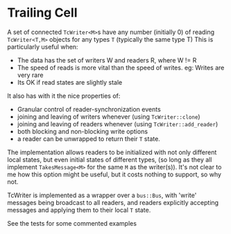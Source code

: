 # Trailing Cell

A set of connected `TcWriter<M>`s have any number (initially 0) of reading
`TcWriter<T,M>` objects for any types `T` (typically the same type T)
This is particularly useful when:
 * The data has the set of writers W and readers R, where W != R
 * The speed of reads is more vital than the speed of writes.
      eg: Writes are very rare
 * Its OK if read states are slightly stale
 
It also has with it the nice properties of:
 * Granular control of reader-synchronization events
 * joining and leaving of writers whenever (using `TcWriter::clone`)
 * joining and leaving of readers whenever (using `TcWriter::add_reader`)
 * both blocking and non-blocking write options
 * a reader can be unwrapped to return their `T` state.

The implementation allows readers to be initialized with not only different
local states, but even initial states of different types, (so long as they
all implement `TakesMessage<M>` for the same `M` as the writer(s)). It's not
clear to me how this option might be useful, but it costs nothing to
support, so why not.

TcWriter is implemented as a wrapper over a `bus::Bus`, with 'write'
messages being broadcast to all readers, and readers explicitly accepting
messages and applying them to their local `T` state.

See the tests for some commented examples